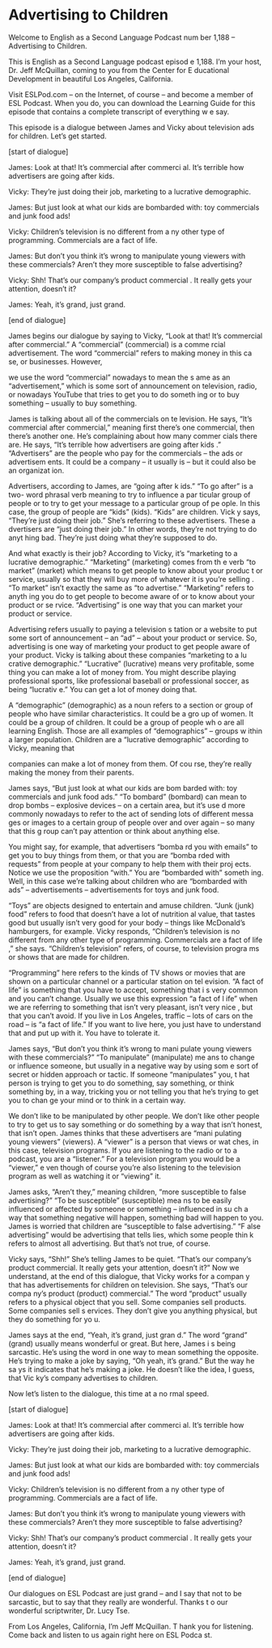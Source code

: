 # Advertising to Children

Welcome to English as a Second Language Podcast num ber 1,188 – Advertising to Children. 

This is English as a Second Language podcast episod e 1,188. I’m your host, Dr. Jeff McQuillan, coming to you from the Center for E ducational Development in beautiful Los Angeles, California.  

Visit ESLPod.com – on the Internet, of course – and  become a member of ESL Podcast. When you do, you can download the Learning  Guide for this episode that contains a complete transcript of everything w e say.  

This episode is a dialogue between James and Vicky about television ads for children. Let’s get started. 

[start of dialogue] 

James: Look at that! It’s commercial after commerci al. It’s terrible how advertisers are going after kids. 

Vicky: They’re just doing their job, marketing to a  lucrative demographic. 

James: But just look at what our kids are bombarded  with: toy commercials and junk food ads! 

Vicky: Children’s television is no different from a ny other type of programming. Commercials are a fact of life. 

James: But don’t you think it’s wrong to manipulate  young viewers with these commercials? Aren’t they more susceptible to false advertising? 

Vicky: Shh! That’s our company’s product commercial . It really gets your attention, doesn’t it? 

James: Yeah, it’s grand, just grand. 

[end of dialogue] 

James begins our dialogue by saying to Vicky, “Look  at that! It’s commercial after commercial.” A “commercial” (commercial) is a comme rcial advertisement. The word “commercial” refers to making money in this ca se, or businesses. However,  

we use the word “commercial” nowadays to mean the s ame as an “advertisement,” which is some sort of announcement  on television, radio, or nowadays YouTube that tries to get you to do someth ing or to buy something – usually to buy something.  

James is talking about all of the commercials on te levision. He says, “It’s commercial after commercial,” meaning first there’s  one commercial, then there’s another one. He’s complaining about how many commer cials there are. He says, “It’s terrible how advertisers are going after kids .” “Advertisers” are the people who pay for the commercials – the ads or advertisem ents. It could be a company – it usually is – but it could also be an organizat ion.  

Advertisers, according to James, are “going after k ids.” “To go after” is a two- word phrasal verb meaning to try to influence a par ticular group of people or to try to get your message to a particular group of pe ople. In this case, the group of people are “kids” (kids). “Kids” are children. Vick y says, “They’re just doing their job.” She’s referring to these advertisers. These a dvertisers are “just doing their job.” In other words, they’re not trying to do anyt hing bad. They’re just doing what they’re supposed to do.  

And what exactly is their job? According to Vicky, it’s “marketing to a lucrative demographic.” “Marketing” (marketing) comes from th e verb “to market” (market) which means to get people to know about your produc t or service, usually so that they will buy more of whatever it is you’re selling . “To market” isn’t exactly the same as “to advertise.” “Marketing” refers to anyth ing you do to get people to become aware of or to know about your product or se rvice. “Advertising” is one way that you can market your product or service.  

Advertising refers usually to paying a television s tation or a website to put some sort of announcement – an “ad” – about your product  or service. So, advertising is one way of marketing your product to get people aware of your product. Vicky is talking about these companies “marketing to a lu crative demographic.” “Lucrative” (lucrative) means very profitable, some thing you can make a lot of money from. You might describe playing professional  sports, like professional baseball or professional soccer, as being “lucrativ e.” You can get a lot of money doing that.  

A “demographic” (demographic) as a noun refers to a  section or group of people who have similar characteristics. It could be a gro up of women. It could be a group of children. It could be a group of people wh o are all learning English. Those are all examples of “demographics” – groups w ithin a larger population. Children are a “lucrative demographic” according to  Vicky, meaning that  

companies can make a lot of money from them. Of cou rse, they’re really making the money from their parents.  

James says, “But just look at what our kids are bom barded with: toy commercials and junk food ads.” “To bombard” (bombard) can mean  to drop bombs – explosive devices – on a certain area, but it’s use d more commonly nowadays to refer to the act of sending lots of different messa ges or images to a certain group of people over and over again – so many that this g roup can’t pay attention or think about anything else.  

You might say, for example, that advertisers “bomba rd you with emails” to get you to buy things from them, or that you are “bomba rded with requests” from people at your company to help them with their proj ects. Notice we use the proposition “with.” You are “bombarded with” someth ing. Well, in this case we’re talking about children who are “bombarded with ads”  – advertisements – advertisements for toys and junk food.  

“Toys” are objects designed to entertain and amuse children. “Junk (junk) food” refers to food that doesn’t have a lot of nutrition al value, that tastes good but usually isn’t very good for your body – things like  McDonald’s hamburgers, for example. Vicky responds, “Children’s television is no different from any other type of programming. Commercials are a fact of life ,” she says. “Children’s television” refers, of course, to television progra ms or shows that are made for children.  

“Programming” here refers to the kinds of TV shows or movies that are shown on a particular channel or a particular station on tel evision. “A fact of life” is something that you have to accept, something that i s very common and you can’t change. Usually we use this expression “a fact of l ife” when we are referring to something that isn’t very pleasant, isn’t very nice , but that you can’t avoid. If you live in Los Angeles, traffic – lots of cars on the road – is “a fact of life.” If you want to live here, you just have to understand that and put up with it. You have to tolerate it.  

James says, “But don’t you think it’s wrong to mani pulate young viewers with these commercials?” “To manipulate” (manipulate) me ans to change or influence someone, but usually in a negative way by using som e sort of secret or hidden approach or tactic. If someone “manipulates” you, t hat person is trying to get you to do something, say something, or think something by, in a way, tricking you or not telling you that he’s trying to get you to chan ge your mind or to think in a certain way.  

We don’t like to be manipulated by other people. We  don’t like other people to try to get us to say something or do something by a way  that isn’t honest, that isn’t open. James thinks that these advertisers are “mani pulating young viewers” (viewers). A “viewer” is a person that views or wat ches, in this case, television programs. If you are listening to the radio or to a  podcast, you are a “listener.” For a television program you would be a “viewer,” e ven though of course you’re also listening to the television program as well as  watching it or “viewing” it.  

James asks, “Aren’t they,” meaning children, “more susceptible to false advertising?” “To be susceptible” (susceptible) mea ns to be easily influenced or affected by someone or something – influenced in su ch a way that something negative will happen, something bad will happen to you. James is worried that children are “susceptible to false advertising.” “F alse advertising” would be advertising that tells lies, which some people thin k refers to almost all advertising. But that’s not true, of course.  

Vicky says, “Shh!” She’s telling James to be quiet.  “That’s our company’s product commercial. It really gets your attention, doesn’t it?” Now we understand, at the end of this dialogue, that Vicky works for a compan y that has advertisements for children on television. She says, “That’s our compa ny’s product (product) commercial.” The word “product” usually refers to a  physical object that you sell. Some companies sell products. Some companies sell s ervices. They don’t give you anything physical, but they do something for yo u.  

James says at the end, “Yeah, it’s grand, just gran d.” The word “grand” (grand) usually means wonderful or great. But here, James i s being sarcastic. He’s using the word in one way to mean something the opposite.  He’s trying to make a joke by saying, “Oh yeah, it’s grand.” But the way he sa ys it indicates that he’s making a joke. He doesn’t like the idea, I guess, that Vic ky’s company advertises to children.  

Now let’s listen to the dialogue, this time at a no rmal speed. 

[start of dialogue] 

James: Look at that! It’s commercial after commerci al. It’s terrible how advertisers are going after kids. 

Vicky: They’re just doing their job, marketing to a  lucrative demographic. 

James: But just look at what our kids are bombarded  with: toy commercials and junk food ads!  

 Vicky: Children’s television is no different from a ny other type of programming. Commercials are a fact of life. 

James: But don’t you think it’s wrong to manipulate  young viewers with these commercials? Aren’t they more susceptible to false advertising? 

Vicky: Shh! That’s our company’s product commercial . It really gets your attention, doesn’t it? 

James: Yeah, it’s grand, just grand. 

[end of dialogue] 

Our dialogues on ESL Podcast are just grand – and I  say that not to be sarcastic, but to say that they really are wonderful. Thanks t o our wonderful scriptwriter, Dr. Lucy Tse.  

From Los Angeles, California, I’m Jeff McQuillan. T hank you for listening. Come back and listen to us again right here on ESL Podca st.  

